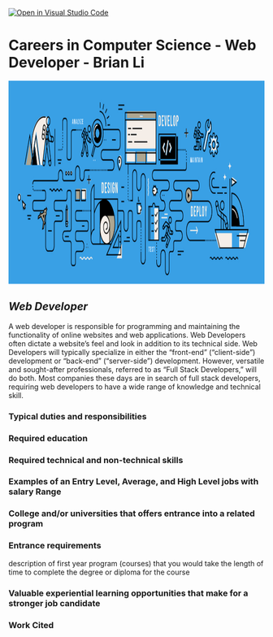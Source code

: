 [![Open in Visual Studio Code](https://classroom.github.com/assets/open-in-vscode-c66648af7eb3fe8bc4f294546bfd86ef473780cde1dea487d3c4ff354943c9ae.svg)](https://classroom.github.com/online_ide?assignment_repo_id=10095862&assignment_repo_type=AssignmentRepo)
# Careers in Computer Science - Web Developer - Brian Li

<img src="Pictures/coverpage.jpeg" width="2000" height="400"> </br>

## _Web Developer_

A web developer is responsible for programming and maintaining the functionality of online websites and web applications. Web Developers often dictate a website’s feel and look in addition to its technical side. Web Developers will typically specialize in either the “front-end” (“client-side”) development or “back-end” (“server-side”) development. However, versatile and sought-after professionals, referred to as “Full Stack Developers,” will do both. Most companies these days are in search of full stack developers, requiring web developers to have a wide range of knowledge and technical skill.

### Typical duties and responsibilities

### Required education
### Required technical and non-technical skills
### Examples of an Entry Level, Average, and High Level jobs with salary Range
### College and/or universities that offers entrance into a related program 
### Entrance requirements
 description of first year program (courses) that you would take
    the length of time to complete the degree or diploma for the course 
### Valuable experiential learning opportunities that make for a stronger job candidate
### Work Cited
